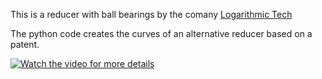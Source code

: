 This is a reducer with ball bearings by the comany [Logarithmic Tech](https://logarithmictech.com/)

The python code creates the curves of an alternative reducer based on a patent. 

[![Watch the video for more details](https://img.youtube.com/vi/MuUpLS3ENZ0/0.jpg)](https://www.youtube.com/watch?v=MuUpLS3ENZ0)
